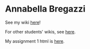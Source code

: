 # Annabella Bregazzi

See my wiki [here](https://github.com/bcb420-2025/Annabella_Bregazzi/wiki)!

For other students' wikis, see [here](https://github.com/bcb420-2025/Student-wiki/wiki/BCB420--2025-Student-Wiki).

My assignment 1 html is [here](https://github.com/bcb420-2025/Annabella_Bregazzi/blob/main/a1/A1_ANNABELLA_BREGAZZI.nb.html).
